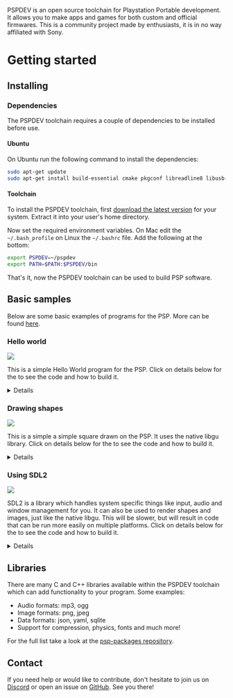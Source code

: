 PSPDEV is an open source toolchain for Playstation Portable development. It allows you to make apps and games for both custom and official firmwares. This is a community project made by enthusiasts, it is in no way affiliated with Sony.

# Getting started

## Installing

### Dependencies

The PSPDEV toolchain requires a couple of dependencies to be installed before use.

#### Ubuntu

On Ubuntu run the following command to install the dependencies:

```bash
sudo apt-get update
sudo apt-get install build-essential cmake pkgconf libreadline8 libusb-0.1 libpython3.8 libgpgme11
```

#### Toolchain

To install the PSPDEV toolchain, first [download the latest version](https://github.com/pspdev/pspdev/releases/tag/latest) for your system. Extract it into your user's home directory.

Now set the required environment variables. On Mac edit the ``~/.bash_profile`` on Linux the ``~/.bashrc`` file. Add the following at the bottom:

```bash
export PSPDEV=~/pspdev
export PATH=$PATH:$PSPDEV/bin
```

That's it, now the PSPDEV toolchain can be used to build PSP software.

## Basic samples

Below are some basic examples of programs for the PSP. More can be found [here](https://github.com/pspdev/pspsdk/tree/master/src/samples).

### Hello world

![](images/hello.png?raw=true)

This is a simple Hello World program for the PSP. Click on details below for the to see the code and how to build it.

<details>

**main.c**:

```c
#include <pspkernel.h>
#include <pspdebug.h>
#include <pspdisplay.h>

// PSP_MODULE_INFO is required
PSP_MODULE_INFO("Hello World", 0, 1, 0);
PSP_MAIN_THREAD_ATTR(PSP_THREAD_ATTR_USER);

int exit_callback(int arg1, int arg2, void *common)
{
    sceKernelExitGame();
    return 0;
}

int callback_thread(SceSize args, void *argp)
{
    int cbid = sceKernelCreateCallback("Exit Callback",
        exit_callback, NULL);
    sceKernelRegisterExitCallback(cbid);
    sceKernelSleepThreadCB();
    return 0;
}

int setup_callbacks(void)
{
    int thid = sceKernelCreateThread("update_thread",
        callback_thread, 0x11, 0xFA0, 0, 0);
    if(thid >= 0)
        sceKernelStartThread(thid, 0, 0);
    return thid;
}

int main(void) 
{
    // Use above functions to make exiting possible
	setup_callbacks();
    
    // Print Hello World! on a debug screen on a loop
    pspDebugScreenInit();
	while(1)
	{
        pspDebugScreenSetXY(0, 0);
		pspDebugScreenPrintf("Hello World!");
		sceDisplayWaitVblankStart();
	}

	return 0;
}
```

**CMakeLists.txt**:

```cmake
cmake_minimum_required(VERSION 3.0)

project(hello)

add_executable(${PROJECT_NAME} main.c)

target_link_libraries(${PROJECT_NAME} PRIVATE
    pspdebug
    pspdisplay
    pspge
)

# Create an EBOOT.PBP file
create_pbp_file(
    TARGET ${PROJECT_NAME}
    ICON_PATH NULL
    BACKGROUND_PATH NULL
    PREVIEW_PATH NULL
    TITLE ${PROJECT_NAME}
)
```

Building can be done with:

```bash
mkdir build && cd build
psp-cmake ..
make
```

This will result in an EBOOT.PBP file in the build directory. Put it in a directory in ms0:/PSP/GAME/ and the PSP can run it.

</details>

### Drawing shapes

![](images/shape.png?raw=true)

This is a simple a simple square drawn on the PSP. It uses the native libgu library. Click on details below for the to see the code and how to build it.

<details>

**main.c**:

```c
#include <pspkernel.h>
#include <pspgu.h>

PSP_MODULE_INFO("gutest", 0, 1, 0);
PSP_MAIN_THREAD_ATTR(THREAD_ATTR_VFPU | THREAD_ATTR_USER);

#define BUFFER_WIDTH 512
#define BUFFER_HEIGHT 272
#define SCREEN_WIDTH 480
#define SCREEN_HEIGHT BUFFER_HEIGHT

char list[0x20000] __attribute__((aligned(64)));

void initGu() {
    sceGuInit();

    //Set up buffers
	sceGuStart(GU_DIRECT, list);
    sceGuDrawBuffer(GU_PSM_8888,(void*)0,BUFFER_WIDTH);
	sceGuDispBuffer(SCREEN_WIDTH,SCREEN_HEIGHT,(void*)0x88000,BUFFER_WIDTH);
	sceGuDepthBuffer((void*)0x110000,BUFFER_WIDTH);

    //Set up viewport
    sceGuOffset(2048 - (SCREEN_WIDTH / 2), 2048 - (SCREEN_HEIGHT / 2));
    sceGuViewport(2048, 2048, SCREEN_WIDTH, SCREEN_HEIGHT);
    sceGuEnable(GU_SCISSOR_TEST);
    sceGuScissor(0, 0, SCREEN_WIDTH, SCREEN_HEIGHT);

    //Set some stuff
    sceGuDepthRange(65535, 0); //Use the full buffer for depth testing - buffer is reversed order

    sceGuDepthFunc(GU_GEQUAL); //Depth buffer is reversed, so GEQUAL instead of LEQUAL
    sceGuEnable(GU_DEPTH_TEST); //Enable depth testing

    sceGuFinish();
	sceGuDisplay(GU_TRUE);
}

void endGu() {
    sceGuDisplay(GU_FALSE);
	sceGuTerm();
}

void startFrame() {
    sceGuStart(GU_DIRECT, list);
    sceGuClearColor(0xFFFFFFFF); // White background
    sceGuClear(GU_COLOR_BUFFER_BIT);
}

void endFrame() {
    sceGuFinish();
    sceGuSync(0, 0);
    sceDisplayWaitVblankStart();
    sceGuSwapBuffers();
}

typedef struct {
	unsigned short u, v;
	short x, y, z;
} Vertex;

void drawRect(float x, float y, float w, float h) {

    Vertex* vertices = (struct Vertex*)sceGuGetMemory(2 * sizeof(Vertex));

    vertices[0].x = x;
    vertices[0].y = y;

    vertices[1].x = y + w;
    vertices[1].y = x + h;

    sceGuColor(0xFF0000FF); // Red, colors are ABGR
    sceGuDrawArray(GU_SPRITES, GU_TEXTURE_16BIT | GU_VERTEX_16BIT | GU_TRANSFORM_2D, 2, 0, vertices);
}

int main() 
{
    initGu();
    int running = 1;

    while(running){
        startFrame();
        drawRect(32, 32, 64, 64);
        endFrame();
    }

    return 0;
}
```

**CMakeLists.txt**:

```cmake
cmake_minimum_required(VERSION 3.0)

project(shape)

add_executable(${PROJECT_NAME} main.c)

target_link_libraries(${PROJECT_NAME} PRIVATE
    pspgu
    pspge
    pspdisplay
)

# Create an EBOOT.PBP file
create_pbp_file(
    TARGET ${PROJECT_NAME}
    ICON_PATH NULL
    BACKGROUND_PATH NULL
    PREVIEW_PATH NULL
    TITLE ${PROJECT_NAME}
)
```

Building can be done with:

```bash
mkdir build && cd build
psp-cmake ..
make
```

This will result in an EBOOT.PBP file in the build directory. Put it in a directory in ms0:/PSP/GAME/ and the PSP can run it.

More libgu examples can be found [here](https://github.com/pspdev/pspsdk/tree/master/src/samples/gu).

</details>

### Using SDL2

![](images/sdl2.png?raw=true)

SDL2 is a library which handles system specific things like input, audio and window management for you. It can also be used to render shapes and images, just like the native libgu. This will be slower, but will result in code that can be run more easily on multiple platforms. Click on details below for the to see the code and how to build it.

<details>

**main.c**:

```c
#include <SDL.h>

int main(int argc, char *argv[]) 
{
    SDL_Init(SDL_INIT_VIDEO | SDL_INIT_GAMECONTROLLER);

    SDL_Window * window = SDL_CreateWindow(
        "window",
        SDL_WINDOWPOS_UNDEFINED,
        SDL_WINDOWPOS_UNDEFINED,
        480,
        272,
        0
    );

    SDL_Renderer * renderer = SDL_CreateRenderer(window, -1, SDL_RENDERER_ACCELERATED);

    SDL_Rect square = {216, 96, 34, 64}; 

    int running = 1;
    SDL_Event event;
    while (running) { 
        if (SDL_PollEvent(&event)) {
            switch (event.type) {
                case SDL_QUIT:
                    running = 0;
                    break;
                case SDL_CONTROLLERDEVICEADDED:
                    SDL_GameControllerOpen(event.cdevice.which);
                    break;
                case SDL_CONTROLLERBUTTONDOWN:
                    if(event.cbutton.button == SDL_CONTROLLER_BUTTON_START)
                        running = 0;
                    break;
            }
        }

        // Clear the screen
        SDL_RenderClear(renderer);

        // Draw a red square
        SDL_SetRenderDrawColor(renderer, 255, 0, 0, 255);
        SDL_RenderFillRect(renderer, &square);

        // Draw everything on a white background
        SDL_SetRenderDrawColor(renderer, 255, 255, 255, 255);
        SDL_RenderPresent(renderer);
    }

    return 0;
}
```

**CMakeLists.txt**:

```cmake
cmake_minimum_required(VERSION 3.0)

project(square)

add_executable(${PROJECT_NAME} main.c)

find_package(PkgConfig REQUIRED)
pkg_search_module(SDL2 REQUIRED sdl2)

target_include_directories(${PROJECT_NAME} PRIVATE ${SDL2_INCLUDE_DIRS})

target_link_libraries(${PROJECT_NAME} PRIVATE
    ${SDL2_LIBRARIES}
)

if(PSP)
    target_link_libraries(${PROJECT_NAME} PRIVATE
        SDL2main
    )
    create_pbp_file(
        TARGET ${PROJECT_NAME}
        ICON_PATH NULL
        BACKGROUND_PATH NULL
        PREVIEW_PATH NULL
        TITLE ${PROJECT_NAME}
    )
endif()
```

Building can be done with:

```bash
mkdir build && cd build
psp-cmake ..
make
```

This will result in an EBOOT.PBP` file in the build directory. Put it in a directory in ms0:/PSP/GAME/ and the PSP can run it.

If you have sdl2 dev package and a compiler installed this code will also build on Linux for Linux by running:

```bash
mkdir build && cd build
cmake ..
make
```

More documentation on SDL can be found [here](http://wiki.libsdl.org/FrontPage).

</details>

## Libraries

There are many C and C++ libraries available within the PSPDEV toolchain which can add functionality to your program. Some examples:

- Audio formats: mp3, ogg
- Image formats: png, jpeg
- Data formats: json, yaml, sqlite
- Support for compression, physics, fonts and much more!


For the full list take a look at the [psp-packages repository](https://github.com/pspdev/psp-packages).

## Contact

If you need help or would like to contribute, don't hesitate to join us on [Discord](https://discord.gg/bePrj9W) or open an issue on [GitHub](https://github.com/pspdev/pspdev/issues). See you there!

